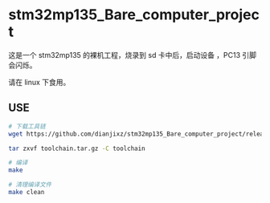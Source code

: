 # stm32mp135_Bare_computer_project
这是一个 stm32mp135 的裸机工程，烧录到 sd 卡中后，启动设备 ，PC13 引脚会闪烁。

请在 linux 下食用。

## USE
```bash
# 下载工具链
wget https://github.com/dianjixz/stm32mp135_Bare_computer_project/releases/download/v0.0.1/toolchain.tar.gz

tar zxvf toolchain.tar.gz -C toolchain

# 编译
make 

# 清理编译文件
make clean
```